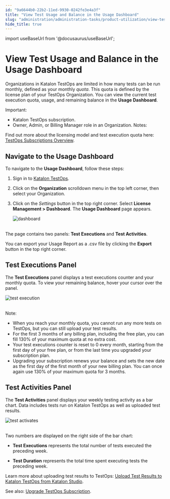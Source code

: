 ```yaml
---
id: "9a6644b0-22b2-11ed-9930-0242fe3e4a3f"
title: "View Test Usage and Balance in the Usage Dashboard"
slug: "administration/administration-tasks/product-utilization/view-test-usage-and-balance-in-the-usage-dashboard"
hide_title: true
---
```

import useBaseUrl from '@docusaurus/useBaseUrl';


# <a id="id" class="anchor_top_offset"/><a id="ariaid-title1" class="anchor_top_offset"/>View Test Usage and Balance in the Usage Dashboard

<p xmlns="http://www.w3.org/1999/xhtml" className="p">Organizations in Katalon TestOps are limited in how many tests can be run monthly, defined as your monthly <em className="ph i">quota</em>. This quota is defined by the license plan of your TestOps Organization. You can view the current test execution quota, usage, and remaining balance in the <strong className="ph b">Usage Dashboard</strong>.</p> 
<div xmlns="http://www.w3.org/1999/xhtml" className="note important note_important"><span className="note__title">Important:</span> 
  <ul className="ul"><li className="li">Katalon TestOps subscription.</li><li className="li">Owner, Admin, or Billing Manager role in an Organization. Notes:</li></ul>
  <p className="p">Find out more about the licensing model and test execution quota here: <a className="xref" href="/administration/katalon-platform-packages/katalon-platform-plans">TestOps Subscriptions Overview</a>.</p>
</div>

## <a id="concept-3214" class="anchor_top_offset"/>Navigate to the Usage Dashboard

<p xmlns="http://www.w3.org/1999/xhtml" className="p">To navigate to the <strong className="ph b">Usage Dashboard</strong>, follow these steps:</p> 
<ol xmlns="http://www.w3.org/1999/xhtml" className="ol"><li className="li">     <p className="p">Sign in to <a className="xref j-external-link" href="https://testops.katalon.io/" target="_blank">Katalon TestOps</a>.</p>   </li><li className="li">     <p className="p">Click on the <strong className="ph b">Organization</strong> scrolldown menu in the top left corner, then select your Organization.</p>   </li><li className="li">     <p className="p">Click on the <em className="ph i">Settings</em> button in the top right corner. Select <strong className="ph b">License Management &gt; Dashboard</strong>. The <strong className="ph b">Usage Dashboard</strong> page appears.</p>     <p className="p"> <img className="image" src={useBaseUrl("https://github.com/katalon-studio/docs-images/raw/master/katalon-analytics/docs/test-usage-balance/dashboard.png")} alt="dashboard" /><br /><br />     </p>   </li></ol> 
<p xmlns="http://www.w3.org/1999/xhtml" className="p">The page contains two panels: <strong className="ph b">Test Executions</strong> and <strong className="ph b">Test Activities</strong>.</p> 
<p xmlns="http://www.w3.org/1999/xhtml" className="p">You can export your Usage Report as a .csv file by clicking the <strong className="ph b">Export</strong> button in the top right corner.</p> 

## <a id="id_2" class="anchor_top_offset"/>Test Executions Panel

<p xmlns="http://www.w3.org/1999/xhtml" className="p">The <strong className="ph b">Test Executions</strong> panel displays a test   executions counter and your monthly quota. To view your remaining   balance, hover your cursor over the panel.</p> 
<p xmlns="http://www.w3.org/1999/xhtml" className="p">   <img className="image" src={useBaseUrl("https://github.com/katalon-studio/docs-images/raw/master/katalon-analytics/docs/test-usage-balance/test-execution.png")} width={350} alt="test execution" /><br /><br /> </p> 
<div xmlns="http://www.w3.org/1999/xhtml" className="note note note_note"><span className="note__title">Note:</span> 
  <ul className="ul"><li className="li">When you reach your monthly quota, you cannot run any more
      tests on TestOps, but you can still upload your test results.</li><li className="li">For the first 3 months of any billing plan, including the free
      plan, you can fill 130% of your maximum quota at no extra
      cost.</li><li className="li">Your test executions counter is reset to 0 every month,
      starting from the first day of your free plan, or from the last
      time you upgraded your subscription plan.</li><li className="li">Upgrading your subscription renews your balance and sets the
      new date as the first day of the first month of your new billing
      plan. You can once again use 130% of your maximum quota for 3
      months.</li></ul>
</div>

## <a id="id_3" class="anchor_top_offset"/>Test Activities Panel

<p xmlns="http://www.w3.org/1999/xhtml" className="p">The <strong className="ph b">Test Activities</strong> panel displays your weekly   testing activity as a bar chart. Data includes tests run on Katalon   TestOps as well as uploaded test results.</p> 
<p xmlns="http://www.w3.org/1999/xhtml" className="p">   <img className="image" src={useBaseUrl("https://github.com/katalon-studio/docs-images/raw/master/katalon-analytics/docs/test-usage-balance/test-activities.png")} width={500} alt="test activates" /><br /><br /> </p> 
<p xmlns="http://www.w3.org/1999/xhtml" className="p">Two numbers are displayed on the right side of the bar   chart:</p> 
<ul xmlns="http://www.w3.org/1999/xhtml" className="ul"><li className="li">     <p className="p">       <strong className="ph b">Test Executions</strong> represents the total number of       tests executed the preceding week.</p>   </li><li className="li">     <p className="p">       <strong className="ph b">Test Duration</strong> represents the total time spent       executing tests the preceding week.</p>   </li></ul> 
<p xmlns="http://www.w3.org/1999/xhtml" className="p">Learn more about uploading test results to TestOps: <a className="xref" href="/reports-and-analytics/reports/upload-test-reports/upload-test-results-from-katalon-studio-to-katalon-testops-manually">Upload     Test Results to Katalon TestOps from Katalon Studio</a>.</p> 
<p xmlns="http://www.w3.org/1999/xhtml" className="p">See also: <a className="xref" href="/administration/administration-tasks/subscription-management/katalon-platform-subscription/upgrade-platform-subscriptions#id_1">Upgrade     TestOps Subscription</a>.</p> 
